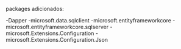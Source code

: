 packages adicionados:

-Dapper
-microsoft.data.sqlclient
-microsoft.entityframeworkcore
-microsoft.entityframeworkcore.sqlserver
-microsoft.Extensions.Configuration
-microsoft.Extensions.Configuration.Json
